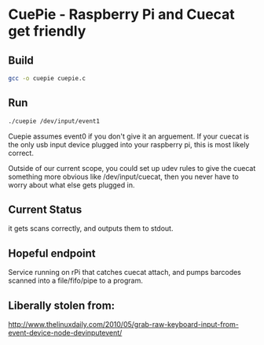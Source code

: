 # CuePie - Raspberry Pi and Cuecat get friendly

## Build

```bash
gcc -o cuepie cuepie.c
```

## Run

```bash
./cuepie /dev/input/event1
```

Cuepie assumes event0 if you don't give it an arguement.  If your cuecat is the only usb input device plugged into your raspberry pi, this is most likely correct.  

Outside of our current scope, you could set up udev rules to give the cuecat something more obvious like /dev/input/cuecat, then you never have to worry about what else gets plugged in.

## Current Status

it gets scans correctly, and outputs them to stdout.   

## Hopeful endpoint

Service running on rPi that catches cuecat attach, and pumps barcodes scanned into a file/fifo/pipe to a program.

## Liberally stolen from:
http://www.thelinuxdaily.com/2010/05/grab-raw-keyboard-input-from-event-device-node-devinputevent/

